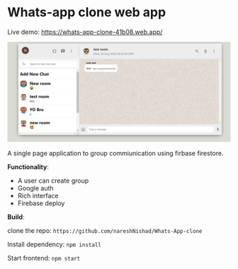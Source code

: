 # Whats-app clone web app

Live demo: https://whats-app-clone-41b08.web.app/

![plot](./image/home.PNG)

A single page application to group commiunication using firbase firestore.

**Functionality**:

- A user can create group
- Google auth
- Rich interface
- Firebase deploy

**Build**:

clone the repo: `https://github.com/nareshNishad/Whats-App-clone`

Install dependency: `npm install`

Start frontend: `npm start`
